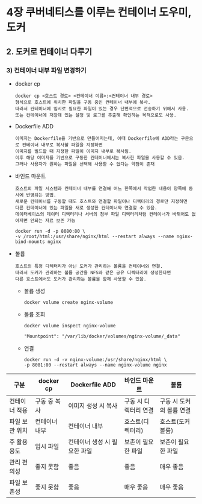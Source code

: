 # 4장 쿠버네티스를 이루는 컨테이너 도우미, 도커

## 2. 도커로 컨테이너 다루기

### 3) 컨테이너 내부 파일 변경하기

- docker cp

  ```
  docker cp <호스트 경로> <컨테이너 이름>:<컨테이너 내부 경로>
  형식으로 호스트에 위치한 파일을 구동 중인 컨테이너 내부에 복사.
  따라서 컨테이너에 임시로 필요한 파일이 있는 경우 단편적으로 전송하기 위해서 사용.
  또는 컨테이너에 저장돼 있는 설정 및 로그를 추출해 확인하는 목적으로도 사용.
  ```

- Dockerfile ADD

  ```
  이미지는 Dockerfile을 기반으로 만들어지는데, 이때 Dockerfile에 ADD라는 구문으로 컨테이너 내부로 복사할 파일을 지정하면
  이미지를 빌드할 때 지정한 파일이 이미지 내부로 복사됨.
  이후 해당 이미지를 기반으로 구동한 컨테이너에서는 복사한 파일을 사용할 수 있음.
  그러나 사용자가 원하는 파일을 선택해 사용할 수 없다는 약점이 존재
  ```

- 바인드 마운트

  ```
  호스트의 파일 시스템과 컨테이너 내부를 연결해 어느 한쪽에서 작업한 내용이 양쪽에 동시에 반영되는 방법.
  새로운 컨테이너를 구동할 때도 호스트와 연결할 파일이나 디렉터리의 경로만 지정하면
  다른 컨테이너에 있는 파일을 새로 생성한 컨테이너와 연결할 수 있음.
  데이터베이스의 데이터 디렉터리나 서버의 첨부 파일 디렉터리처럼 컨테이너가 바뀌어도 없어지면 안되는 자료 보존 가능
  ```

  ```
  docker run -d -p 8080:80 \
  -v /root/html:/usr/share/nginx/html --restart always --name nginx-bind-mounts nginx
  ```

- 볼륨

  ```
  호스트의 특정 디렉터리가 아닌 도커가 관리하는 볼륨을 컨테이너와 연결.
  따라서 도커가 관리하는 불륨 공간을 NFS와 같은 공유 디렉터리에 생성한다면
  다른 호스트에서도 도커가 관리하는 볼륨을 함께 사용할 수 있음.
  ```
  
  - 볼륨 생성
  
    ```
    docker volume create nginx-volume
    ```
  
  - 볼륨 조회
  
    ```
    docker volume inspect nginx-volume
    
    "Mountpoint": "/var/lib/docker/volumes/nginx-volume/_data"
    ```
  
  - 연결
  
    ```
    docker run -d -v nginx-volume:/usr/share/nginx/html \
    -p 8081:80 --restart always --name nginx-volume nginx
    ```

| 구분           | docker cp     | Dockerfile ADD               | 바인드 마운트         | 볼륨                     |
| -------------- | ------------- | ---------------------------- | --------------------- | ------------------------ |
| 컨테이너 적용  | 구동 중 복사  | 이미지 생성 시 복사          | 구동 시 디렉터리 연결 | 구동 시 도커의 볼륨 연결 |
| 파일 보관 위치 | 컨테이너 내부 | 컨테이너 내부                | 호스트(디렉터리)      | 호스트(도커 볼륨)        |
| 주 활용 용도   | 임시 파일     | 컨테이너 생성 시 필요한 파일 | 보존이 필요한 파일    | 보존이 필요한 파일       |
| 관리 편의성    | 좋지 못함     | 좋음                         | 좋음                  | 매우 좋음                |
| 파일 보존성    | 좋지 못함     | 좋음                         | 매우 좋음             | 매우 좋음                |

